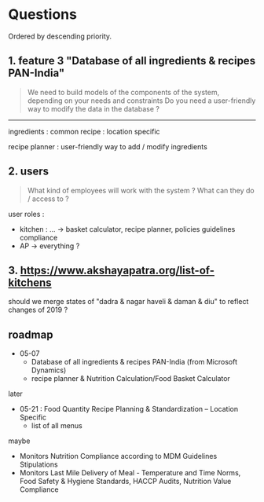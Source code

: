 # Questions

Ordered by descending priority.

## 1. feature 3 "Database of all ingredients & recipes PAN-India"

> We need to build models of the components of the system, depending on your needs and constraints
> Do you need a user-friendly way to modify the data in the database ?

-----

ingredients : common
recipe : location specific

recipe planner :
user-friendly way to add / modify ingredients
 
## 2. users

> What kind of employees will work with the system ? What can they do / access to ?

user roles :
- kitchen : ... -> basket calculator, recipe planner, policies guidelines compliance
- AP -> everything ?

## 3. https://www.akshayapatra.org/list-of-kitchens

should we merge states of "dadra & nagar haveli & daman & diu" to reflect changes of 2019 ?

## roadmap

- 05-07
  - Database of all ingredients & recipes PAN-India (from Microsoft Dynamics)
  - recipe planner & Nutrition Calculation/Food Basket Calculator

later
- 05-21 : Food Quantity Recipe Planning & Standardization – Location Specific
    - list of all menus

maybe
- Monitors Nutrition Compliance according to MDM Guidelines Stipulations
- Monitors Last Mile Delivery of Meal - Temperature and Time Norms, Food Safety & Hygiene Standards, HACCP Audits, Nutrition Value Compliance
